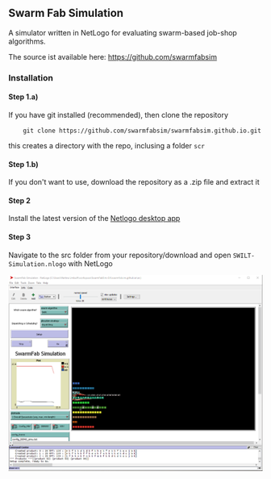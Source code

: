 ## Swarm Fab Simulation

A simulator written in NetLogo for evaluating swarm-based job-shop algorithms. 

The source ist available here: https://github.com/swarmfabsim

### Installation

#### Step 1.a)

If you have git installed (recommended), then clone the repository

        git clone https://github.com/swarmfabsim/swarmfabsim.github.io.git
        
this creates a directory with the repo, inclusing a folder `scr`

#### Step 1.b)

If you don't want to use, download the repository as a .zip file and extract it

#### Step 2

Install the latest version of the [Netlogo desktop app](http://www.netlogoweb.org/)

#### Step 3

Navigate to the src folder from your repository/download and open `SWILT-Simulation.nlogo` with NetLogo

![Screenshot of Swarmfabsim after startup](/pics/screenshot_startup.png?raw=true "Swarmfabsim GUI")


